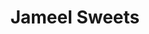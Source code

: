 ---
title: "Jameel Sweets"
url: /karachi/jameel-sweets-rehmaniya-masjid-st-block-2-liaquatabad-town-karachi/
shop: bakery
---